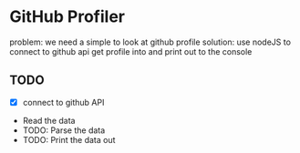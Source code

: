 # GitHub Profiler

problem: we need a simple to look at github profile
solution: use nodeJS to connect to github api
get profile into and print out to the console

## TODO
* [x] connect to github API
* Read the data
* TODO: Parse the data
* TODO: Print the data out